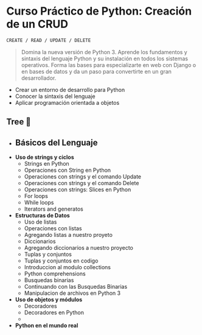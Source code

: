 # Curso Práctico de Python: Creación de un CRUD

```ocaml
CREATE / READ / UPDATE / DELETE
```

> Domina la nueva versión de Python 3. Aprende los fundamentos y sintaxis del lenguaje Python y su instalación en todos los sistemas operativos. Forma las bases para especializarte en web con Django o en bases de datos y da un paso para convertirte en un gran desarrollador.

- Crear un entorno de desarrollo para Python
- Conocer la sintaxis del lenguaje
- Aplicar programación orientada a objetos

## Tree 🎄

- **Básicos del Lenguaje**
    - 
- **Uso de strings y ciclos**
    - Strings en Python
    - Operaciones con String en Python
    - Operaciones con strings y el comando Update
    - Operaciones con strings y el comando Delete
    - Operaciones con strings: Slices en Python
    - For loops
    - While loops
    - Iterators and generatos
- **Estructuras de Datos**
    - Uso de listas
    - Operaciones con listas
    - Agregando listas a nuestro proyeto
    - Diccionarios
    - Agregando diccionarios a nuestro proyecto
    - Tuplas y conjuntos
    - Tuplas y conjuntos en codigo
    - Introduccion al modulo collections
    - Python comprehensions
    - Busquedas binarias
    - Continuando con las Busquedas Binarias
    - Manipulacion de archivos en Python 3
- **Uso de objetos y módulos**
    - Decoradores
    - Decoradores en Python
    - 
- **Python en el mundo real**